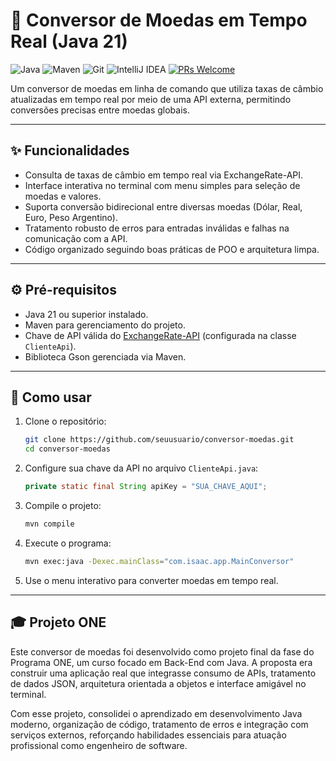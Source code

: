 # 💱 Conversor de Moedas em Tempo Real (Java 21)

![Java](https://img.shields.io/badge/Java-ED8B00?style=for-the-badge&logo=java&logoColor=white)
![Maven](https://img.shields.io/badge/Maven-C71A36?style=for-the-badge&logo=apachemaven&logoColor=white)
![Git](https://img.shields.io/badge/Git-F05032?style=for-the-badge&logo=git&logoColor=white)
![IntelliJ IDEA](https://img.shields.io/badge/IDE-IntelliJ%20IDEA-000000?style=for-the-badge&logo=intellijidea&logoColor=white)
[![PRs Welcome](https://img.shields.io/badge/PRs-welcome-brightgreen.svg?style=flat-square)](http://makeapullrequest.com)

Um conversor de moedas em linha de comando que utiliza taxas de câmbio atualizadas em tempo real por meio de uma API externa, permitindo conversões precisas entre moedas globais.

---

## ✨ Funcionalidades

- Consulta de taxas de câmbio em tempo real via ExchangeRate-API.
- Interface interativa no terminal com menu simples para seleção de moedas e valores.
- Suporta conversão bidirecional entre diversas moedas (Dólar, Real, Euro, Peso Argentino).
- Tratamento robusto de erros para entradas inválidas e falhas na comunicação com a API.
- Código organizado seguindo boas práticas de POO e arquitetura limpa.

---

## ⚙️ Pré-requisitos

- Java 21 ou superior instalado.
- Maven para gerenciamento do projeto.
- Chave de API válida do [ExchangeRate-API](https://www.exchangerate-api.com/) (configurada na classe `ClienteApi`).
- Biblioteca Gson gerenciada via Maven.

---

## 🚀 Como usar

1. Clone o repositório:
    ```bash
    git clone https://github.com/seuusuario/conversor-moedas.git
    cd conversor-moedas
    ```

2. Configure sua chave da API no arquivo `ClienteApi.java`:
    ```java
    private static final String apiKey = "SUA_CHAVE_AQUI";
    ```

3. Compile o projeto:
    ```bash
    mvn compile
    ```

4. Execute o programa:
    ```bash
    mvn exec:java -Dexec.mainClass="com.isaac.app.MainConversor"
    ```

5. Use o menu interativo para converter moedas em tempo real.

---

## 🎓 Projeto ONE 

Este conversor de moedas foi desenvolvido como projeto final da fase do Programa ONE, um curso focado em Back-End com Java. A proposta era construir uma aplicação real que integrasse consumo de APIs, tratamento de dados JSON, arquitetura orientada a objetos e interface amigável no terminal.

Com esse projeto, consolidei o aprendizado em desenvolvimento Java moderno, organização de código, tratamento de erros e integração com serviços externos, reforçando habilidades essenciais para atuação profissional como engenheiro de software.

 
